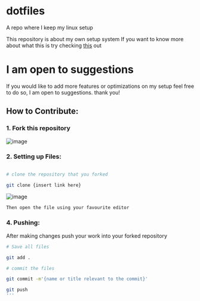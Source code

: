 # dotfiles
A repo where I keep my linux setup

This repository is about my own setup system
If you want to know more about what this is try checking [this](https://github.com/holman/dotfiles?fbclid=IwAR1CX8ip8ahurb68-uoj625QoHqiQVr59HN26Ab7X0OtBt9-IB5aaPYK3qU#readme) out

# I am open to suggestions
If you would like to add more features or optimizations on my setup 
feel free to do so, I am open to suggestions. thank you!

## How to Contribute:

### 1. Fork this repository

![image](https://user-images.githubusercontent.com/95162875/197341323-e1077902-500e-43df-89b7-bcb4b821e423.png)

### 2. Setting up Files:

```bash

# clone the repository that you forked

git clone {insert link here}
```
![image](https://user-images.githubusercontent.com/95162875/197396584-6f17fdd4-a343-4e76-ac63-fdcbc750e908.png)

```bash
Then open the file using your favourite editor
```


### 4. Pushing:
After making changes push your work into your forked repository

```bash
# Save all files

git add .

# commit the files

git commit -m'{name or title relevant to the commit}'

git push
'''
